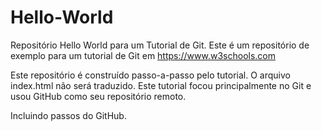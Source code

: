# Hello-World
Repositório Hello World para um Tutorial de Git.
Este é um repositório de exemplo para um tutorial de Git em https://www.w3schools.com

Este repositório é construído passo-a-passo pelo tutorial.
O arquivo index.html não será traduzido.
Este tutorial focou principalmente no Git e usou GitHub como seu repositório remoto.

Incluindo passos do GitHub.
